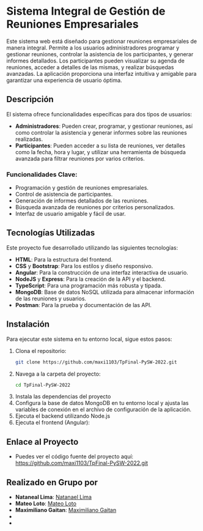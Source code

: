 # Sistema Integral de Gestión de Reuniones Empresariales

Este sistema web está diseñado para gestionar reuniones empresariales de manera integral. Permite a los usuarios administradores programar y gestionar reuniones, controlar la asistencia de los participantes, y generar informes detallados. Los participantes pueden visualizar su agenda de reuniones, acceder a detalles de las mismas, y realizar búsquedas avanzadas. La aplicación proporciona una interfaz intuitiva y amigable para garantizar una experiencia de usuario óptima.

## Descripción

El sistema ofrece funcionalidades específicas para dos tipos de usuarios:

- **Administradores**: Pueden crear, programar, y gestionar reuniones, así como controlar la asistencia y generar informes sobre las reuniones realizadas.
- **Participantes**: Pueden acceder a su lista de reuniones, ver detalles como la fecha, hora y lugar, y utilizar una herramienta de búsqueda avanzada para filtrar reuniones por varios criterios.

### Funcionalidades Clave:

- Programación y gestión de reuniones empresariales.
- Control de asistencia de participantes.
- Generación de informes detallados de las reuniones.
- Búsqueda avanzada de reuniones por criterios personalizados.
- Interfaz de usuario amigable y fácil de usar.

## Tecnologías Utilizadas

Este proyecto fue desarrollado utilizando las siguientes tecnologías:

- **HTML**: Para la estructura del frontend.
- **CSS** y **Bootstrap**: Para los estilos y diseño responsivo.
- **Angular**: Para la construcción de una interfaz interactiva de usuario.
- **NodeJS** y **Express**: Para la creación de la API y el backend.
- **TypeScript**: Para una programación más robusta y tipada.
- **MongoDB**: Base de datos NoSQL utilizada para almacenar información de las reuniones y usuarios.
- **Postman**: Para la prueba y documentación de las API.

## Instalación

Para ejecutar este sistema en tu entorno local, sigue estos pasos:

1. Clona el repositorio:
   ```bash
   git clone https://github.com/maxi1103/TpFinal-PySW-2022.git
   ```
2. Navega a la carpeta del proyecto:
   ```bash
   cd TpFinal-PySW-2022
   ```
3. Instala las dependencias del proyecto
4. Configura la base de datos MongoDB en tu entorno local y ajusta las variables de conexión en el archivo de configuración de la aplicación.
5. Ejecuta el backend utilizando Node.js
6. Ejecuta el frontend (Angular):

## Enlace al Proyecto

- Puedes ver el código fuente del proyecto aquí: https://github.com/maxi1103/TpFinal-PySW-2022.git

## Realizado en Grupo por

- **Nataneal Lima**: [Natanael Lima](https://github.com/natanael-lima)
- **Mateo Loto**: [Mateo Loto](https://github.com/LMateo42)
- **Maximiliano Gaitan**: [Maximiliano Gaitan](https://github.com/maxi1103)
-
-

